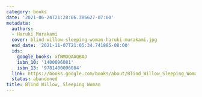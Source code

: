 ```yaml
---
category: books
date: '2021-06-24T21:28:06.386627-07:00'
metadata:
  authors:
  - Haruki Murakami
  cover: blind-willow-sleeping-woman-haruki-murakami.jpg
  end_date: '2021-11-07T21:05:34.741885-08:00'
  ids:
    google_books: xfWMDQAAQBAJ
    isbn_10: '1400096081'
    isbn_13: '9781400096084'
  link: https://books.google.com/books/about/Blind_Willow_Sleeping_Woman.html?hl=&id=xfWMDQAAQBAJ
  status: abandoned
title: Blind Willow, Sleeping Woman
---
```

